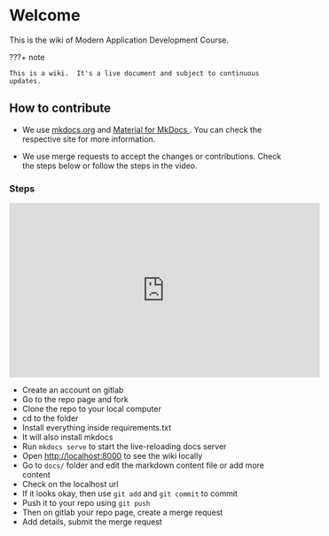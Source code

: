 # Welcome

This is the wiki of Modern Application Development Course.

???+ note

    This is a wiki.  It's a live document and subject to continuous updates. 


## How to contribute
- We use [mkdocs.org](https://www.mkdocs.org) and [Material for MkDocs ](https://squidfunk.github.io/mkdocs-material/). You can check the respective site for more information. 

- We use merge requests to accept the changes or contributions. Check the steps below or follow the steps in the video.

### Steps

<iframe width="560" height="315" src="https://www.youtube.com/embed/W3RO02IOzts" title="YouTube video player" frameborder="0" allow="accelerometer; autoplay; clipboard-write; encrypted-media; gyroscope; picture-in-picture" allowfullscreen></iframe>

* Create an account on gitlab
* Go to the repo page and fork
* Clone the repo to your local computer
* cd to the folder
* Install everything inside requirements.txt
* It will also install mkdocs
* Run `mkdocs serve` to start the live-reloading docs server
* Open [http://localhost:8000](http://localhost:8000) to see the wiki locally
* Go to `docs/` folder and edit the markdown content file or add more content
* Check on the localhost url
* If it looks okay, then use `git add` and `git commit` to commit
* Push it to your repo using `git push`
* Then on gitlab your repo page, create a merge request
* Add details, submit the merge request

